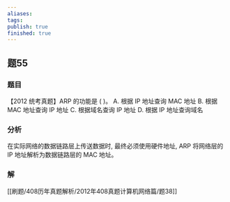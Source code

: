 ```yaml
---
aliases: 
tags: 
publish: true
finished: true
---
```

## 题55
### 题目
【2012 统考真题】ARP 的功能是 ( )。
A. 根据 IP 地址查询 MAC 地址 
B. 根据 MAC 地址查询 IP 地址
C. 根据域名查询 IP 地址 
D. 根据 IP 地址查询域名
### 分析
在实际网络的数据链路层上传送数据时, 最终必须使用硬件地址, ARP 将网络层的 IP 地址解析为数据链路层的 MAC 地址。
### 解
[[刷题/408历年真题解析/2012年408真题计算机网络篇/题38]]

